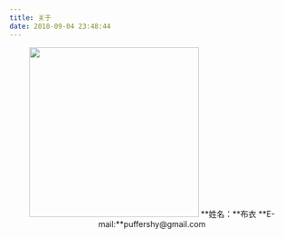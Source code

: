 ```yaml
---
title: 关于
date: 2018-09-04 23:48:44
---
```


<div align=center>
<img src="https://i.imgur.com/wTMwiJf.jpg" height = "300"/>
**姓名：**布衣
**E-mail:**puffershy@gmail.com
</div>